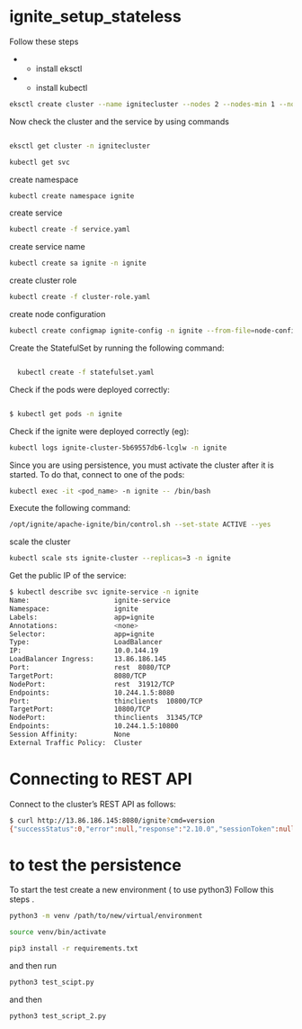 # ignite_setup_stateless

Follow these steps


-  - install eksctl 
-  - install kubectl 



```sh
eksctl create cluster --name ignitecluster --nodes 2 --nodes-min 1 --nodes-max 4

```
Now check the cluster and the service by using commands

```sh

eksctl get cluster -n ignitecluster

kubectl get svc

```
create namespace
```sh
kubectl create namespace ignite
```
create service
```sh
kubectl create -f service.yaml
```
create service name
```sh
kubectl create sa ignite -n ignite
```
create cluster role
```sh
kubectl create -f cluster-role.yaml
```
create node configuration 
```sh
kubectl create configmap ignite-config -n ignite --from-file=node-configuration.xml
```

Create the StatefulSet by running the following command:
```sh

  kubectl create -f statefulset.yaml
  ```

Check if the pods were deployed correctly:
```sh

$ kubectl get pods -n ignite
```
Check if the ignite were deployed correctly (eg):
```sh
kubectl logs ignite-cluster-5b69557db6-lcglw -n ignite
```
Since you are using persistence, you must activate the cluster after it is started. To do that, connect to one of the pods:
```sh
kubectl exec -it <pod_name> -n ignite -- /bin/bash
```
Execute the following command:
```sh
/opt/ignite/apache-ignite/bin/control.sh --set-state ACTIVE --yes

```

scale the cluster 
```sh
kubectl scale sts ignite-cluster --replicas=3 -n ignite
```
Get the public IP of the service:
```sh
$ kubectl describe svc ignite-service -n ignite
Name:                     ignite-service
Namespace:                ignite
Labels:                   app=ignite
Annotations:              <none>
Selector:                 app=ignite
Type:                     LoadBalancer
IP:                       10.0.144.19
LoadBalancer Ingress:     13.86.186.145
Port:                     rest  8080/TCP
TargetPort:               8080/TCP
NodePort:                 rest  31912/TCP
Endpoints:                10.244.1.5:8080
Port:                     thinclients  10800/TCP
TargetPort:               10800/TCP
NodePort:                 thinclients  31345/TCP
Endpoints:                10.244.1.5:10800
Session Affinity:         None
External Traffic Policy:  Cluster
```

# Connecting to REST API
Connect to the cluster’s REST API as follows:
```sh
$ curl http://13.86.186.145:8080/ignite?cmd=version
{"successStatus":0,"error":null,"response":"2.10.0","sessionToken":null}
```



# to test the persistence

To start the test create a new environment ( to use python3) Follow this steps .

```sh
python3 -m venv /path/to/new/virtual/environment

source venv/bin/activate

pip3 install -r requirements.txt

```

and then run 
```sh
python3 test_scipt.py
```

and then 
```sh
python3 test_script_2.py
```
